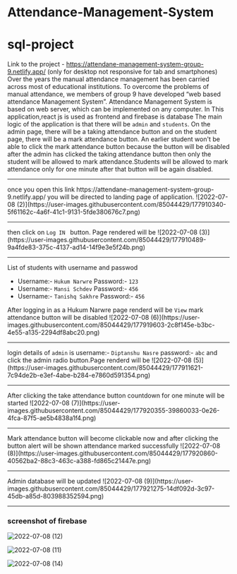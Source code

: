 # Attendance-Management-System
# sql-project

Link to the project - https://attendane-management-system-group-9.netlify.app/  (only for desktop not responsive for tab and smartphones)
Over the years the manual attendance management has been carried across most of educational 
institutions. To overcome the problems of manual attendance, we members of group 9  have developed “web based 
attendance Management System”.
Attendance Management System is based on web server, which can be implemented on any 
computer. In This application,react js is used as frontend and firebase is database
The main logic of the application is that there will be <code>admin</code> and <code>students</code>. On the admin page, there will be a taking attendance button and on the student page, there will be a mark attendance button. An earlier student won't be able to click the mark attendance button because the button will be disabled after the admin has clicked the taking attendance button then only the student will be allowed to mark attendance.Students will be allowed to mark attendance only for one minute after that button will be again disabled.
<hr/>
once you open this link https://attendane-management-system-group-9.netlify.app/ you will be directed to landing page of application.
![2022-07-08 (2)](https://user-images.githubusercontent.com/85044429/177910340-5f61162c-4a6f-41c1-9131-5fde380676c7.png)
<hr/>
then click on <code>Log IN </code> button. Page rendered will be 
![2022-07-08 (3)](https://user-images.githubusercontent.com/85044429/177910489-9a4fde83-375c-4137-ad14-14f9e3e5f24b.png)
<hr/>
List of students with username and passwod
<ul>
<li>Username:- <code>Hukum Narwre</code> Password:- <code>123</code></li>
<li>Username:- <code>Mansi Schdev</code> Password:- <code>456</code></li>
<li>Username:- <code>Tanishq Sakhre</code> Password:- <code>456</code></li>
</ul>
After logging in as a Hukum Narwre page renderd will be <code>View</code> mark attendance button will be disabled
![2022-07-08 (6)](https://user-images.githubusercontent.com/85044429/177919603-2c8f145e-b3bc-4e55-a135-2294df8abc20.png)
<hr/>
login details of <code>admin</code> is username:- <code>Diptanshu Nasre</code> password:- <code>abc</code> and click the admin radio button.Page renderd will be
![2022-07-08 (5)](https://user-images.githubusercontent.com/85044429/177911621-7c94de2b-e3ef-4abe-b284-e7860d591354.png)
<hr/>
After clicking the take attendance button countdown for one minute will be started
![2022-07-08 (7)](https://user-images.githubusercontent.com/85044429/177920355-39860033-0e26-4fca-87f5-ae5b4838a1f4.png)
<hr/>
Mark attendance button will become clickable now and after clicking the button alert will be shown attendance marked successfully
![2022-07-08 (8)](https://user-images.githubusercontent.com/85044429/177920860-40562ba2-88c3-463c-a388-fd865c21447e.png)
<hr/>
Admin database will be updated
![2022-07-08 (9)](https://user-images.githubusercontent.com/85044429/177921275-14df092d-3c97-45db-a85d-803988352594.png)

<hr/>

### screenshot of firebase

![2022-07-08 (12)](https://user-images.githubusercontent.com/85044429/177959551-297781b7-c4db-4dd9-bfd2-651c1ecbbd6b.png)


![2022-07-08 (11)](https://user-images.githubusercontent.com/85044429/177961484-1bba46f2-e76c-4db6-907f-4f1572a350ea.png)


![2022-07-08 (14)](https://user-images.githubusercontent.com/85044429/177964508-67d3e0ee-1464-4803-ae80-e417bc6aa3ae.png)
